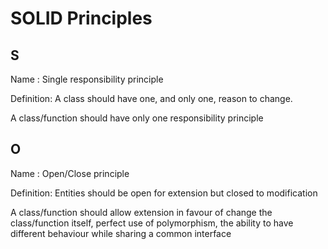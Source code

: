# SOLID Principles #


## S ##

Name : Single responsibility principle

Definition: A class should have one, and only one, reason to change.

A class/function should have only one responsibility principle

## O ##

Name : Open/Close principle

Definition: Entities should be open for extension but closed to modification

A class/function should allow extension in favour of change the class/function itself, perfect use of polymorphism, the ability to have different behaviour while sharing a common interface 


